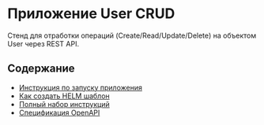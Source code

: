 # Приложение User CRUD
Стенд для отработки операций (Create/Read/Update/Delete) на объектом User через REST API.

## Содержание
* [Инструкция по запуску приложения](docs/how-to-start.md)
* [Как создать HELM шаблон](docs/helm.md)
* [Полный набор инструкций](docs/full-commands-set.md)
* [Спецификация OpenAPI](docs/architect/openapi.yaml)

